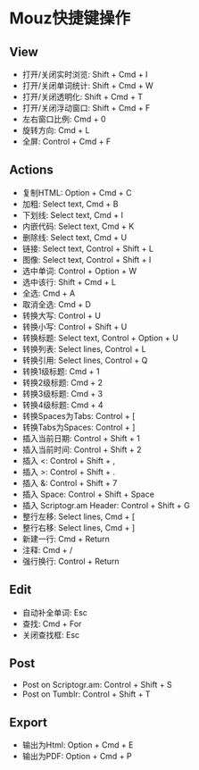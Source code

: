 # Mouz快捷键操作

## View

* 打开/关闭实时浏览: Shift + Cmd + I
* 打开/关闭单词统计: Shift + Cmd + W
* 打开/关闭透明化: Shift + Cmd + T
* 打开/关闭浮动窗口: Shift + Cmd + F
* 左右窗口比例: Cmd + 0
* 旋转方向: Cmd + L
* 全屏: Control + Cmd + F

## Actions

* 复制HTML: Option + Cmd + C
* 加粗: Select text, Cmd + B
* 下划线: Select text, Cmd + I
* 内嵌代码: Select text, Cmd + K
* 删除线: Select text, Cmd + U
* 链接: Select text, Control + Shift + L
* 图像: Select text, Control + Shift + I
* 选中单词: Control + Option + W
* 选中该行: Shift + Cmd + L
* 全选: Cmd + A
* 取消全选: Cmd + D
* 转换大写:  Control + U
* 转换小写:  Control + Shift + U
* 转换标题: Select text, Control + Option + U
* 转换列表: Select lines, Control + L
* 转换引用: Select lines, Control + Q
* 转换1级标题: Cmd + 1
* 转换2级标题: Cmd + 2
* 转换3级标题: Cmd + 3
* 转换4级标题: Cmd + 4
* 转换Spaces为Tabs: Control + [
* 转换Tabs为Spaces: Control + ]
* 插入当前日期: Control + Shift + 1
* 插入当前时间: Control + Shift + 2
* 插入 <: Control + Shift + ,
* 插入 >: Control + Shift + .
* 插入 &: Control + Shift + 7
* 插入 Space: Control + Shift + Space
* 插入 Scriptogr.am Header: Control + Shift + G
* 整行左移: Select lines, Cmd + [
* 整行右移: Select lines, Cmd + ]
* 新建一行: Cmd + Return
* 注释: Cmd + /
* 强行换行: Control + Return

## Edit

* 自动补全单词: Esc
* 查找: Cmd + For
* 关闭查找框: Esc

## Post

* Post on Scriptogr.am: Control + Shift + S
* Post on Tumblr: Control + Shift + T

## Export

* 输出为Html: Option + Cmd + E
* 输出为PDF:  Option + Cmd + P

